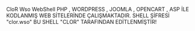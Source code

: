 CloR Wso WebShell
PHP , WORDPRESS , JOOMLA , OPENCART , ASP İLE KODLANMIŞ WEB SİTELERİNDE ÇALIŞMAKTADIR.
SHELL ŞİFRESİ "clor.wso" 
BU SHELL "CLOR" TARAFINDAN EDİTLENMİŞTİR!
